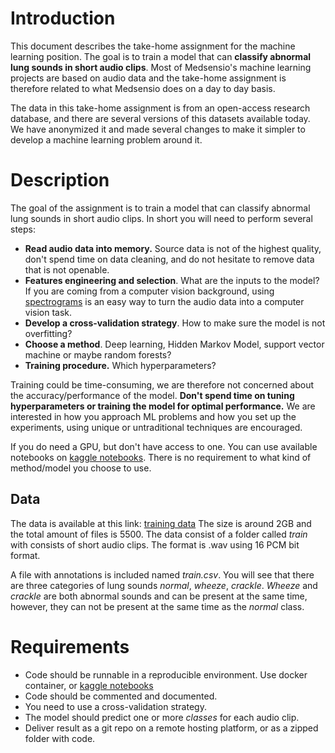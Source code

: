 

# Introduction

This document describes the take-home assignment for the machine learning position. 
The goal is to train a model that can **classify abnormal lung sounds in short audio clips**. Most of Medsensio's machine learning projects are based on audio data and the take-home assignment is therefore related to what Medsensio does on a day to day basis. 

The data in this take-home assignment is from an open-access research database, and there are several versions of this datasets available today. We have anonymized it and made several changes to make it simpler to develop a machine learning problem around it.

# Description

The goal of the assignment is to train a model that can classify abnormal lung sounds in short audio clips. In short you will need to perform several steps:

 - **Read audio data into memory.** Source data is not of the highest quality, don't spend time on data cleaning, and do not hesitate to remove data that is not openable.
 - **Features engineering and selection**. What are the inputs to the model? If you are coming from a computer vision background, using [spectrograms](https://en.wikipedia.org/wiki/Spectrogram) is an easy way to turn the audio data into a computer vision task.
 - **Develop a cross-validation strategy**. How to make sure the model is not overfitting?
 - **Choose a method**. Deep learning, Hidden Markov Model, support vector machine or maybe random forests?
 - **Training procedure.** Which hyperparameters? 

Training could be time-consuming, we are therefore not concerned about the accuracy/performance of the model. **Don't spend time on tuning hyperparameters or training the model for optimal performance.** We are interested in how you approach ML problems and how you set up the experiments, using unique or untraditional techniques are encouraged.

If you do need a GPU, but don't have access to one. You can use available notebooks on [kaggle notebooks](https://www.kaggle.com/notebooks). 
There is no requirement to what kind of method/model you choose to use.

## Data
The data is available at this link: [training data](https://drive.google.com/file/d/1-QxacNGlcPily4HR2AfmScqr50QbCi2o/view?usp=sharing)
The size is around 2GB and the total amount of files is 5500.
The data consist of a folder called *train* with consists of short audio clips. The format is .wav using 16 PCM bit format.

A file with annotations is included named *train.csv*.
You will see that there are three categories of lung sounds *normal*, *wheeze*, *crackle*. *Wheeze* and *crackle* are both abnormal sounds and can be present at the same time, however, they can not be present at the same time as the *normal* class.

# Requirements

- Code should be runnable in a reproducible environment. Use docker container, or [kaggle notebooks](https://www.kaggle.com/notebooks)
- Code should be commented and documented.
- You need to use a cross-validation strategy.
- The model should predict one or more *classes* for each audio clip. 
- Deliver result as a git repo on a remote hosting platform, or as a zipped folder with code.
